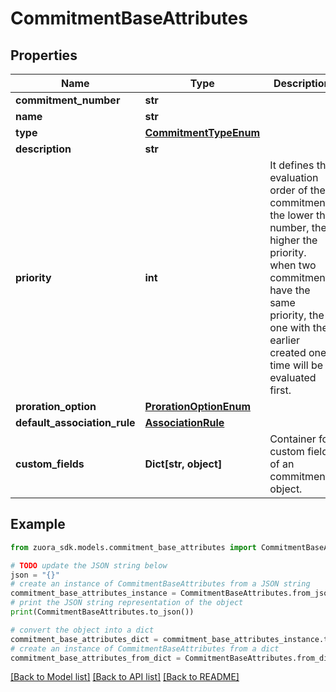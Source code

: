 # CommitmentBaseAttributes


## Properties

Name | Type | Description | Notes
------------ | ------------- | ------------- | -------------
**commitment_number** | **str** |  | [optional] 
**name** | **str** |  | 
**type** | [**CommitmentTypeEnum**](CommitmentTypeEnum.md) |  | 
**description** | **str** |  | [optional] 
**priority** | **int** | It defines the evaluation order of the commitment, the lower the number, the higher the priority. when two commitments have the same priority, the one with the earlier created one time will be evaluated first. | 
**proration_option** | [**ProrationOptionEnum**](ProrationOptionEnum.md) |  | 
**default_association_rule** | [**AssociationRule**](AssociationRule.md) |  | [optional] 
**custom_fields** | **Dict[str, object]** | Container for custom fields of an commitment object. | [optional] 

## Example

```python
from zuora_sdk.models.commitment_base_attributes import CommitmentBaseAttributes

# TODO update the JSON string below
json = "{}"
# create an instance of CommitmentBaseAttributes from a JSON string
commitment_base_attributes_instance = CommitmentBaseAttributes.from_json(json)
# print the JSON string representation of the object
print(CommitmentBaseAttributes.to_json())

# convert the object into a dict
commitment_base_attributes_dict = commitment_base_attributes_instance.to_dict()
# create an instance of CommitmentBaseAttributes from a dict
commitment_base_attributes_from_dict = CommitmentBaseAttributes.from_dict(commitment_base_attributes_dict)
```
[[Back to Model list]](../README.md#documentation-for-models) [[Back to API list]](../README.md#documentation-for-api-endpoints) [[Back to README]](../README.md)


